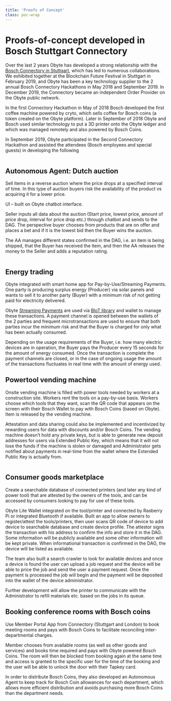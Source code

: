 ```yaml
---
title: 'Proofs of Concept'
class: poc-wrap
---
```


<div class="top-block">
    <div class="container grid-xl">
        <h1>Proofs-of-concept developed in Bosch Stuttgart Connectory</h1>
        <div class="flex-block right">
            <div class="info-block">
                <p class="w-550">
                    Over the last 2 years Obyte has developed a strong relationship with the <a href="https://www.stuttgartconnectory.com" target="_blank">Bosch Connectory in Stuttgart</a>, which has led to numerous collaborations. We exhibited together at the Blockchain Future Festival in Stuttgart in February 2019, and Obyte has been a key technology supplier to the 2 annual Bosch Connectory Hackathons in May 2018 and September 2019. In December 2019, the Connectory became an independent Order Provider on the Obyte public network.
                </p>
                <p class="w-670">
                    In the first Connectory Hackathon in May of 2018 Bosch developed the first coffee machine powered by cryto, which sells coffee for Bosch coins (a token created on the Obyte platform). Later in September of 2018 Obyte and Bosch used similar technology to put a 3D printer onto the Obyte ledger and which was managed remotely and also powered by Bosch Coins.
                </p>
                <p class="w-745">
                    In September 2019, Obyte participated in the Second Connectory Hackathon and assisted the attendees (Bosch employees and special guests) in developing the following
                </p>
            </div>
            <div class="img-block">
                <img class="img1" src="/user/themes/obyte/assets/poc/img1.jpg" alt="">
            </div>
        </div>
        <div class="flex-block">
            <img class="img1" src="/user/themes/obyte/assets/poc/img2.jpg" alt="">
        </div>
        <div class="flex-block right">
            <div class="info-block">
                <h2>Autonomous Agent: Dutch auction</h2>
                <p>
                    Sell items in a reverse auction where the price drops at a specified interval of time. In this type of auction buyers risk the availability of the product vs acquiring it for a lower price.
                </p>
                <p>
                    UI – built on Obyte chatbot interface.
                </p>
                <p>
                    Seller inputs all data about the auction (Start price, lowest price, amount of price drop, interval for price drop etc.) through chatbot and sends to the DAG. The perspective buyer chooses from products that are on offer and places a bet and if it is the lowest bid then the Buyer wins the auction.
                </p>
                <p>
                    The AA manages different states confirmed in the DAG, i.e. an item is being shipped, that the Buyer has received the item, and then the AA releases the money to the Seller and adds a reputation rating.
                </p>
            </div>
            <div class="img-block">
                <img class="img1" src="/user/themes/obyte/assets/poc/img3.jpg" alt="">
            </div>
        </div>
        <div class="flex-block left">
            <div class="img-block">
                <img class="img1" src="/user/themes/obyte/assets/poc/img4.jpg" alt="">
            </div>
            <div class="info-block">
                <h2>Energy trading</h2>
                <p>
                    Obyte integrated with smart home app for Pay-by-Use/Streaming Payments. One party is producing surplus energy (Producer) via solar panels and wants to sell it to another party (Buyer) with a minimum risk of not getting paid for electricity delivered.
                </p>
                <p>
                    Obyte <a href="/platfor/payment-channels">Streaming Payments</a> are used via <a href="https://github.com/BIoTws/biot-core" target="_blank">BIoT library</a> and wallet to manage these transactions. A payment channel is opened between the wallets of the 2 parties and frequent microtransactions are used to ensure that both parties incur the minimum risk and that the Buyer is charged for only what has been actually consumed.
                </p>
                <p>
                    Depending on the usage requirements of the Buyer, i.e. how many electric devices are in operation, the Buyer pays the Producer every 15 seconds for the amount of energy consumed. Once the transaction is complete the payment channels are closed, or in the case of ongoing usage the amount of the transactions fluctuates in real time with the amount of energy used.
                </p>
            </div>
        </div>
        <div class="flex-block right">
            <div class="info-block">
                <h2>Powertool vending machine</h2>
                <p>
                    Onsite vending machine is filled with power tools needed by workers at a construction site. Workers rent the tools on a pay-by-use basis. Workers choose which tools that they want, scan the QR code that appears on the screen with their Bosch Wallet to pay with Bosch Coins (based on Obyte). Item is released by the vending machine.
                </p>
                <p>
                    Attestation and data sharing could also be implemented and incentivized by rewarding users for data with discounts and/or Bosch Coins. The vending machine doesn’t hold any private keys, but is able to generate new deposit addresses for users via Extended Public Key, which means that it will not lose the funds if the machine is stolen or damaged and Administrator gets notified about payments in real-time from the wallet where the Extended Public Key is actually from.
                </p>
            </div>
            <div class="img-block">
                <img class="img1" src="/user/themes/obyte/assets/poc/img5.jpg" alt="">
            </div>
        </div>
        <div class="flex-block left">
            <div class="img-block">
                <img class="img1" src="/user/themes/obyte/assets/poc/img6.jpg" alt="">
            </div>
            <div class="info-block">
                <h2>Consumer goods marketplace</h2>
                <p>
                    Create a searchable database of connected printers (and later any kind of power tool) that are attested by the owners of the tools, and can be accessed by consumers looking to pay for use of these tools.
                </p>
                <p>
                    Obyte Lite Wallet integrated on the tool/printer and connected by Rasberry Pi or integrated Bluetooth if available. Built an app to allow owners to register/attest the tools/printers, then user scans QR code of device to add device to searchable database and create device profile. The attestor signs the transaction with his address to confirm the info and store it in the DAG. Some information will be publicly available and some other information will be kept private. When informational transaction is confirmed in the DAG, the device will be listed as available.
                </p>
                <p>
                    The team also built a search crawler to look for available devices and once a device is found the user can upload a job request and the device will be able to price the job and send the user a payment request. Once the payment is processed the job will begin and the payment will be deposited into the wallet of the device administrator.
                </p>
                <p>Further development will allow the printer to communicate with the Administrator to refill materials etc. based on the jobs in its queue.</p>
            </div>
        </div>
        <div class="flex-block right">
            <div class="info-block">
                <h2>Booking conference rooms with Bosch coins</h2>
                <p>
                    Use Member Portal App from Connectory (Stuttgart and London) to book meeting rooms and pays with Bosch Coins to facilitate reconciling inter-departmental charges.
                </p>
                <p>
                    Member chooses from available rooms (as well as other goods and services) and books time required and pays with Obyte powered Bosch Coins. The room will then be blocked from booking again at the same time and access is granted to the specific user for the time of the booking and the user will be able to unlock the door with their Tapkey card.
                </p>
                <p>In order to distribute Bosch Coins, they also developed an Autonomous Agent to keep track for Bosch Coin allowances for each department, which allows more efficient distribution and avoids purchasing more Bosch Coins than the department needs.</p>
            </div>
            <div class="img-block">
                <img class="img1" src="/user/themes/obyte/assets/poc/img7.jpg" alt="">
            </div>
        </div>
    </div>
</div>
